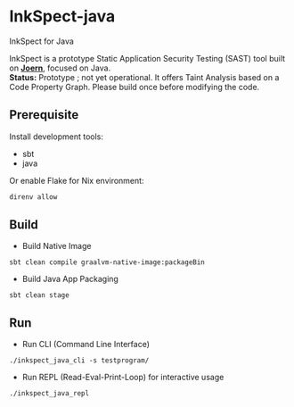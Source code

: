 # InkSpect-java

InkSpect for Java

InkSpect is a prototype Static Application Security Testing (SAST) tool built on **[Joern](https://github.com/joernio/joern)**, focused on Java.  
**Status:** Prototype ; not yet operational.
It offers Taint Analysis based on a Code Property Graph.
Please build once before modifying the code.

## Prerequisite

Install development tools:
- sbt
- java 

Or enable Flake for Nix environment:

```bash
direnv allow
```

## Build

- Build Native Image

```
sbt clean compile graalvm-native-image:packageBin
```

- Build Java App Packaging

```
sbt clean stage
```

## Run

- Run CLI (Command Line Interface)

```
./inkspect_java_cli -s testprogram/
```

- Run REPL (Read-Eval-Print-Loop) for interactive usage

```
./inkspect_java_repl
```
